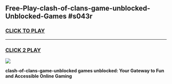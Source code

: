 
## Free-Play-clash-of-clans-game-unblocked-Unblocked-Games #s043r
<h3>
<a href="https://news.freeplayer.one?title=clash-of-clans-game-unblocked&ref=8M">CLICK TO PLAY</a></h3>
<hr>

<h3>
<a href="https://news.freeplayer.one?title=clash-of-clans-game-unblocked&ref=8M">CLICK 2 PLAY</a>
  
</h3>

<a href="https://news.freeplayer.one?title=clash-of-clans-game-unblocked&ref=8M"><img src="https://clearcache.store/games.png"></a>


**clash-of-clans-game-unblocked games unblocked: Your Gateway to Fun and Accessible Online Gaming**
